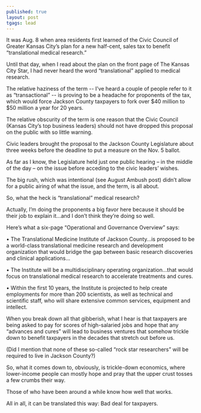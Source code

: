 ```yaml
---
published: true
layout: post
tgags: lead
---
```


It was Aug. 8 when area residents first learned of the Civic Council of Greater Kansas City’s plan for a new half-cent, sales tax to benefit “translational medical research.”

Until that day, when I read about the plan on the front page of The Kansas City Star, I had never heard the word “translational” applied to medical research. 

The relative haziness of the term -- I’ve heard a couple of people refer to it as “transactional” -- is proving to be a headache for proponents of the tax, which would force Jackson County taxpayers to fork over $40 million to $50 million a year for 20 years. 

The relative obscurity of the term is one reason that the Civic Council (Kansas City’s top business leaders) should not have dropped this proposal on the public with so little warning.

Civic leaders brought the proposal to the Jackson County Legislature about three weeks before the deadline to put a measure on the Nov. 5 ballot.

As far as I know, the Legislature held just one public hearing – in the middle of the day – on the issue before acceding to the civic leaders’ wishes.  

The big rush, which was intentional (see August Ambush post) didn’t allow for a public airing of what the issue, and the term, is all about.

So, what the heck is “translational” medical research?

Actually, I’m doing the proponents a big favor here because it should be their job to explain it…and I don’t think they’re doing so well. 

Here’s what a six-page “Operational and Governance Overview” says:

•	The Translational Medicine Institute of Jackson County…is proposed to be a world-class translational medicine research and development organization that would bridge the gap between basic research discoveries and clinical applications…

•	The Institute will be a multidisciplinary operating organization…that would focus on translational medical research to accelerate treatments and cures.

•	Within the first 10 years, the Institute is projected to help create employments for more than 200 scientists, as well as technical and scientific staff, who will share extensive common services, equipment and intellect.

When you break down all that gibberish, what I hear is that taxpayers are being asked to pay for scores of high-salaried jobs and hope that any “advances and cures” will lead to business ventures that somehow trickle down to benefit taxpayers in the decades that stretch out before us. 

(Did I mention that none of these so-called “rock star researchers” will be required to live in Jackson County?) 

So, what it comes down to, obviously, is trickle-down economics, where lower-income people can mostly hope and pray that the upper crust tosses a few crumbs their way.

Those of who have been around a while know how well that works.

All in all, it can be translated this way: Bad deal for taxpayers.
